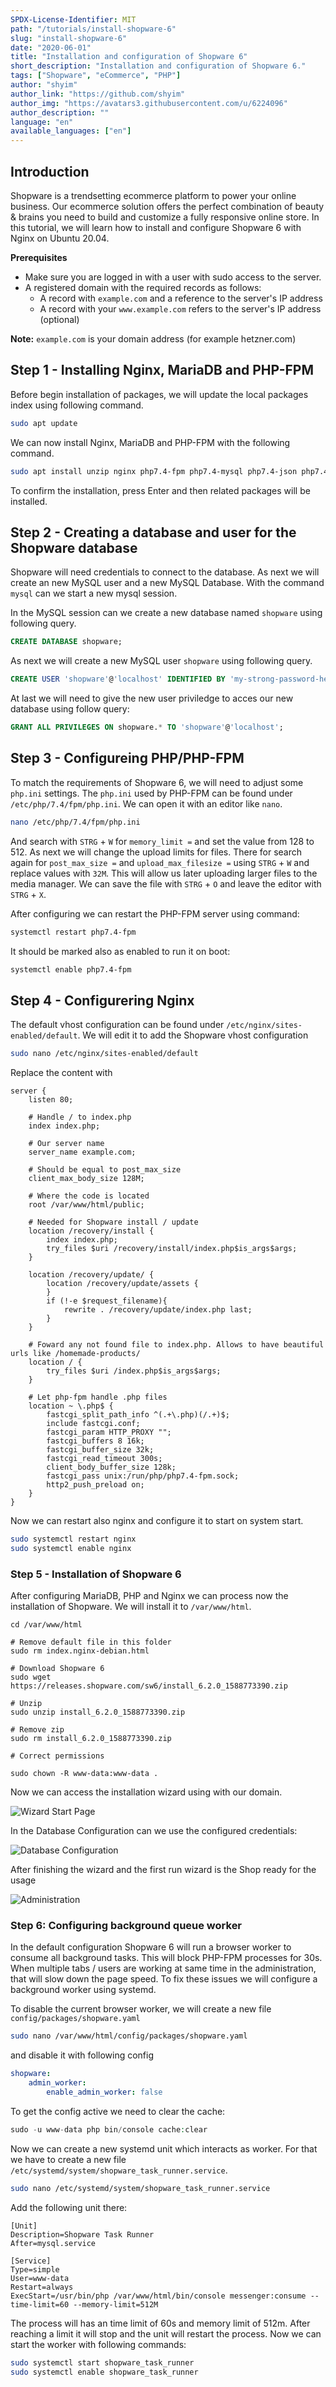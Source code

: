 ```yaml
---
SPDX-License-Identifier: MIT
path: "/tutorials/install-shopware-6"
slug: "install-shopware-6"
date: "2020-06-01"
title: "Installation and configuration of Shopware 6"
short_description: "Installation and configuration of Shopware 6."
tags: ["Shopware", "eCommerce", "PHP"]
author: "shyim"
author_link: "https://github.com/shyim"
author_img: "https://avatars3.githubusercontent.com/u/6224096"
author_description: ""
language: "en"
available_languages: ["en"]
---
```


## Introduction

Shopware is a trendsetting ecommerce platform to power your online business. Our ecommerce solution offers the perfect combination of beauty & brains you need to build and customize a fully responsive online store. In this tutorial, we will learn how to install and configure Shopware 6 with Nginx on Ubuntu 20.04.

**Prerequisites**

* Make sure you are logged in with a user with sudo access to the server.
* A registered domain with the required records as follows:
  * A record with `example.com` and a reference to the server's IP address
  * A record with your `www.example.com` refers to the server's IP address (optional)

**Note:** `example.com` is your domain address (for example hetzner.com)

## Step 1 - Installing Nginx, MariaDB and PHP-FPM

Before begin installation of packages, we will update the local packages index using following command.

```bash
sudo apt update
```

We can now install Nginx, MariaDB and PHP-FPM with the following command.

```bash
sudo apt install unzip nginx php7.4-fpm php7.4-mysql php7.4-json php7.4-curl php7.4-gd php7.4-xml php7.4-zip php7.4-opcache php7.4-mbstring php7.4-intl php7.4-cli mariadb-server
```

To confirm the installation, press Enter and then related packages will be installed.

## Step 2 - Creating a database and user for the Shopware database

Shopware will need credentials to connect to the database. As next we will create an new MySQL user and a new MySQL Database. With the command `mysql` can we start a new mysql session.

In the MySQL session can we create a new database named `shopware` using following query.

```sql
CREATE DATABASE shopware;
```

As next we will create a new MySQL user `shopware` using following query.

```sql
CREATE USER 'shopware'@'localhost' IDENTIFIED BY 'my-strong-password-here';
```

At last we will need to give the new user priviledge to acces our new database using follow query:

```sql
GRANT ALL PRIVILEGES ON shopware.* TO 'shopware'@'localhost';
```

## Step 3 - Configureing PHP/PHP-FPM

To match the requirements of Shopware 6, we will need to adjust some `php.ini` settings. The `php.ini` used by PHP-FPM can be found under `/etc/php/7.4/fpm/php.ini`. We can open it with an editor like `nano`.

```bash
nano /etc/php/7.4/fpm/php.ini
```

And search with `STRG` + `W` for `memory_limit =` and set the value from 128 to 512. As next we will change the upload limits for files.
There for search again for `post_max_size =` and `upload_max_filesize =` using `STRG` + `W` and replace values with `32M`.
This will allow us later uploading larger files to the media manager. We can save the file with `STRG` + `O` and leave the editor with `STRG` + `X`.

After configuring we can restart the PHP-FPM server using command:

```bash
systemctl restart php7.4-fpm
```

It should be marked also as enabled to run it on boot:

```bash
systemctl enable php7.4-fpm
```

## Step 4 - Configurering Nginx

The default vhost configuration can be found under `/etc/nginx/sites-enabled/default`. We will edit it to add the Shopware vhost configuration

```bash
sudo nano /etc/nginx/sites-enabled/default
```

Replace the content with

```
server {
    listen 80;

    # Handle / to index.php
    index index.php;

    # Our server name
    server_name example.com;

    # Should be equal to post_max_size
    client_max_body_size 128M;

    # Where the code is located
    root /var/www/html/public;

    # Needed for Shopware install / update
    location /recovery/install {
        index index.php;
        try_files $uri /recovery/install/index.php$is_args$args;
    }

    location /recovery/update/ {
        location /recovery/update/assets {
        }
        if (!-e $request_filename){
            rewrite . /recovery/update/index.php last;
        }
    }

    # Foward any not found file to index.php. Allows to have beautiful urls like /homemade-products/
    location / {
        try_files $uri /index.php$is_args$args;
    }

    # Let php-fpm handle .php files
    location ~ \.php$ {
        fastcgi_split_path_info ^(.+\.php)(/.+)$;
        include fastcgi.conf;
        fastcgi_param HTTP_PROXY "";
        fastcgi_buffers 8 16k;
        fastcgi_buffer_size 32k;
        fastcgi_read_timeout 300s;
        client_body_buffer_size 128k;
        fastcgi_pass unix:/run/php/php7.4-fpm.sock;
        http2_push_preload on;
    }
}
```

Now we can restart also nginx and configure it to start on system start.

```bash
sudo systemctl restart nginx
sudo systemctl enable nginx
```

### Step 5 - Installation of Shopware 6

After configuring MariaDB, PHP and Nginx we can process now the installation of Shopware. We will install it to `/var/www/html`.

```
cd /var/www/html

# Remove default file in this folder
sudo rm index.nginx-debian.html

# Download Shopware 6
sudo wget https://releases.shopware.com/sw6/install_6.2.0_1588773390.zip

# Unzip
sudo unzip install_6.2.0_1588773390.zip

# Remove zip
sudo rm install_6.2.0_1588773390.zip

# Correct permissions

sudo chown -R www-data:www-data .
```

Now we can access the installation wizard using with our domain. 

![Wizard Start Page](https://i.imgur.com/C6EkYrl.png)

In the Database Configuration can we use the configured credentials:

![Database Configuration](https://i.imgur.com/CkD7fYV.png)

After finishing the wizard and the first run wizard is the Shop ready for the usage

![Administration](https://i.imgur.com/y9Iz4gc.png)

### Step 6: Configuring background queue worker

In the default configuration Shopware 6 will run a browser worker to consume all background tasks. This will block PHP-FPM processes for 30s. When multiple tabs / users are working at same time in the administration, that will slow down the page speed. To fix these issues we will configure a background worker using systemd.

To disable the current browser worker, we will create a new file `config/packages/shopware.yaml`

```bash
sudo nano /var/www/html/config/packages/shopware.yaml
```

and disable it with following config

```yaml
shopware:
    admin_worker:
        enable_admin_worker: false
```

To get the config active we need to clear the cache:

```php
sudo -u www-data php bin/console cache:clear
```

Now we can create a new systemd unit which interacts as worker. For that we have to create a new file `/etc/systemd/system/shopware_task_runner.service`.

```bash
sudo nano /etc/systemd/system/shopware_task_runner.service
```

Add the following unit there:

```
[Unit]
Description=Shopware Task Runner
After=mysql.service

[Service]
Type=simple
User=www-data
Restart=always
ExecStart=/usr/bin/php /var/www/html/bin/console messenger:consume --time-limit=60 --memory-limit=512M
```

The process will has an time limit of 60s and memory limit of 512m. After reaching a limit it will stop and the unit will restart the process.
Now we can start the worker with following commands:

```bash
sudo systemctl start shopware_task_runner
sudo systemctl enable shopware_task_runner
```
